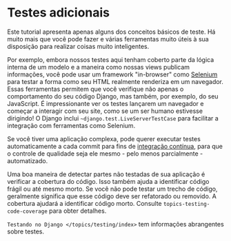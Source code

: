# Testes adicionais

Este tutorial apresenta apenas alguns dos conceitos básicos de teste. Há muito mais que você pode fazer e várias ferramentas muito úteis à sua disposição para realizar coisas muito inteligentes.

Por exemplo, embora nossos testes aqui tenham coberto parte da lógica interna de um modelo e a maneira como nossas views publicam informações, você pode usar um framework "in-browser" como [Selenium](https://www.selenium.dev/) para testar a forma como seu HTML realmente renderiza em um navegador. Essas ferramentas permitem que você verifique não apenas o comportamento do seu código Django, mas também, por exemplo, do seu JavaScript. É impressionante ver os testes lançarem um navegador e começar a interagir com seu site, como se um ser humano estivesse dirigindo! O Django inclui `~django.test.LiveServerTestCase` para facilitar a integração com ferramentas como Selenium.

Se você tiver uma aplicação complexa, pode querer executar testes automaticamente a cada commit para fins de [integração contínua](https://en.wikipedia.org/wiki/Continuous_integration), para que o controle de qualidade seja ele mesmo - pelo menos parcialmente - automatizado.

Uma boa maneira de detectar partes não testadas de sua aplicação é verificar a cobertura do código. Isso também ajuda a identificar código frágil ou até mesmo morto. Se você não pode testar um trecho de código, geralmente significa que esse código deve ser refatorado ou removido. A cobertura ajudará a identificar código morto. Consulte `topics-testing-code-coverage` para obter detalhes.

`Testando no Django </topics/testing/index>` tem informações abrangentes sobre testes.
